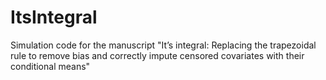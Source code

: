 # ItsIntegral
Simulation code for the manuscript "It’s integral: Replacing the trapezoidal rule to remove bias and correctly impute censored covariates with their conditional means"

